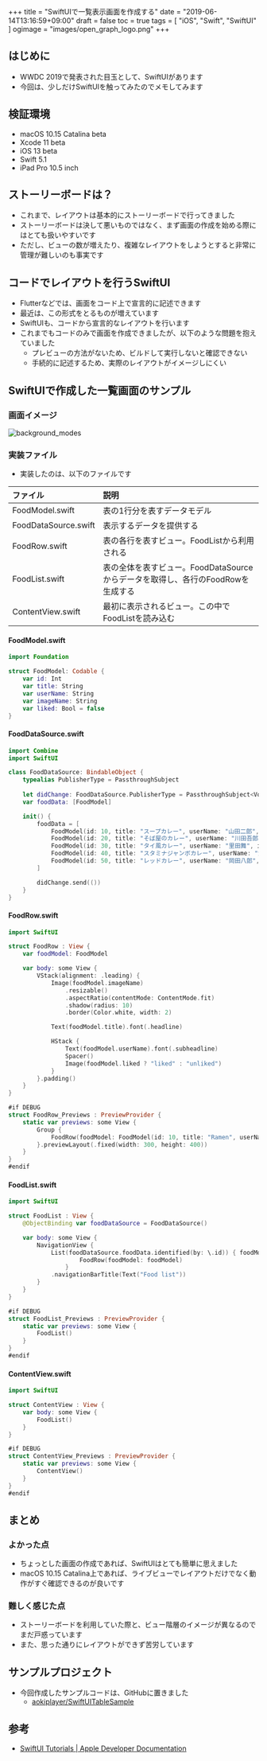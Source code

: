 +++
title = "SwiftUIで一覧表示画面を作成する"
date = "2019-06-14T13:16:59+09:00"
draft = false
toc = true
tags = [ "iOS", "Swift", "SwiftUI" ]
ogimage = "images/open_graph_logo.png"
+++

## はじめに
- WWDC 2019で発表された目玉として、SwiftUIがあります
- 今回は、少しだけSwiftUIを触ってみたのでメモしてみます

## 検証環境
- macOS 10.15 Catalina beta
- Xcode 11 beta
- iOS 13 beta
- Swift 5.1
- iPad Pro 10.5 inch

## ストーリーボードは？
- これまで、レイアウトは基本的にストーリーボードで行ってきました
- ストーリーボードは決して悪いものではなく、まず画面の作成を始める際にはとても扱いやすいです
- ただし、ビューの数が増えたり、複雑なレイアウトをしようとすると非常に管理が難しいのも事実です

## コードでレイアウトを行うSwiftUI
- Flutterなどでは、画面をコード上で宣言的に記述できます
- 最近は、この形式をとるものが増えています
- SwiftUIも、コードから宣言的なレイアウトを行います
- これまでもコードのみで画面を作成できましたが、以下のような問題を抱えていました
  - プレビューの方法がないため、ビルドして実行しないと確認できない
  - 手続的に記述するため、実際のレイアウトがイメージしにくい

## SwiftUIで作成した一覧画面のサンプル
### 画面イメージ

![background_modes](/images/swiftuilist_beta/list_preview.png)

### 実装ファイル
- 実装したのは、以下のファイルです

| ファイル | 説明 |
|:--|:--|
| FoodModel.swift | 表の1行分を表すデータモデル |
| FoodDataSource.swift | 表示するデータを提供する |
| FoodRow.swift | 表の各行を表すビュー。FoodListから利用される |
| FoodList.swift | 表の全体を表すビュー。FoodDataSourceからデータを取得し、各行のFoodRowを生成する |
| ContentView.swift | 最初に表示されるビュー。この中でFoodListを読み込む |

#### FoodModel.swift
```swift:FoodModel.swift
import Foundation

struct FoodModel: Codable {
    var id: Int
    var title: String
    var userName: String
    var imageName: String
    var liked: Bool = false
}
```

#### FoodDataSource.swift
```swift:FoodDataSource.swift
import Combine
import SwiftUI

class FoodDataSource: BindableObject {
    typealias PublisherType = PassthroughSubject
    
    let didChange: FoodDataSource.PublisherType = PassthroughSubject<Void, Never>()
    var foodData: [FoodModel]

    init() {
        foodData = [
            FoodModel(id: 10, title: "スープカレー", userName: "山田二郎", imageName: "1", liked: true),
            FoodModel(id: 20, title: "そば屋のカレー", userName: "川田吾郎", imageName: "2"),
            FoodModel(id: 30, title: "タイ風カレー", userName: "里田舞", imageName: "3", liked: true),
            FoodModel(id: 40, title: "スタミナジャンボカレー", userName: "海田泳七郎", imageName: "4"),
            FoodModel(id: 50, title: "レッドカレー", userName: "岡田八郎", imageName: "5")
        ]

        didChange.send(())
    }
}
```

#### FoodRow.swift
```swift:FoodRow.swift
import SwiftUI

struct FoodRow : View {
    var foodModel: FoodModel

    var body: some View {
        VStack(alignment: .leading) {
            Image(foodModel.imageName)
                .resizable()
                .aspectRatio(contentMode: ContentMode.fit)
                .shadow(radius: 10)
                .border(Color.white, width: 2)

            Text(foodModel.title).font(.headline)

            HStack {
                Text(foodModel.userName).font(.subheadline)
                Spacer()
                Image(foodModel.liked ? "liked" : "unliked")
            }
        }.padding()
    }
}

#if DEBUG
struct FoodRow_Previews : PreviewProvider {
    static var previews: some View {
        Group {
            FoodRow(foodModel: FoodModel(id: 10, title: "Ramen", userName: "Jiro Yamada", imageName: "5"))
        }.previewLayout(.fixed(width: 300, height: 400))
    }
}
#endif
```

#### FoodList.swift
```swift:FoodList.swift
import SwiftUI

struct FoodList : View {
    @ObjectBinding var foodDataSource = FoodDataSource()

    var body: some View {
        NavigationView {
            List(foodDataSource.foodData.identified(by: \.id)) { foodModel in
                    FoodRow(foodModel: foodModel)
                }
            .navigationBarTitle(Text("Food list"))
        }
    }
}

#if DEBUG
struct FoodList_Previews : PreviewProvider {
    static var previews: some View {
        FoodList()
    }
}
#endif
```

#### ContentView.swift
```swift:ContentView.swift
import SwiftUI

struct ContentView : View {
    var body: some View {
        FoodList()
    }
}

#if DEBUG
struct ContentView_Previews : PreviewProvider {
    static var previews: some View {
        ContentView()
    }
}
#endif
```

## まとめ
### よかった点
- ちょっとした画面の作成であれば、SwiftUIはとても簡単に思えました
- macOS 10.15 Catalina上であれば、ライブビューでレイアウトだけでなく動作がすぐ確認できるのが良いです

### 難しく感じた点
- ストーリーボードを利用していた際と、ビュー階層のイメージが異なるのでまだ戸惑っています
- また、思った通りにレイアウトができず苦労しています

## サンプルプロジェクト
- 今回作成したサンプルコードは、GitHubに置きました
    - [aokiplayer/SwiftUITableSample](https://github.com/aokiplayer/SwiftUITableSample)

## 参考
- [SwiftUI Tutorials | Apple Developer Documentation](https://developer.apple.com/tutorials/swiftui)
